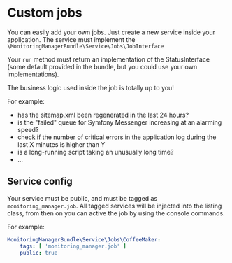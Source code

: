 # Custom jobs

You can easily add your own jobs. Just create a new service inside your application.
The service must implement the `\MonitoringManagerBundle\Service\Jobs\JobInterface`

Your `run` method must return an implementation of the StatusInterface 
(some default provided in the bundle, but you could use your own implementations). 

The business logic used inside the job is totally up to you!

For example:
- has the sitemap.xml been regenerated in the last 24 hours?
- is the "failed" queue for Symfony Messenger increasing at an alarming speed?
- check if the number of critical errors in the application log during the last X minutes is higher than Y
- is a long-running script taking an unusually long time?
- ...

## Service config

Your service must be public, and must be tagged as `monitoring_manager.job`.
All tagged services will be injected into the listing class, from then on you can active the job by using the console commands.

For example:
```yaml
MonitoringManagerBundle\Service\Jobs\CoffeeMaker:
    tags: [ 'monitoring_manager.job' ]
    public: true
```
